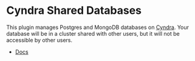 # Cyndra Shared Databases

This plugin manages Postgres and MongoDB databases on [Cyndra](https://www.cyndra.rs).
Your database will be in a cluster shared with other users, but it will not be accessible by other users.

- [Docs](https://docs.cyndra.rs/resources/cyndra-shared-db)
